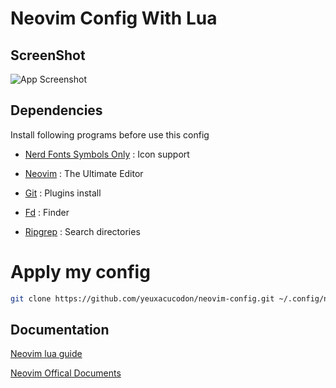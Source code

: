 # Neovim Config With Lua

## ScreenShot

![App Screenshot](https://imgur.com/jEt4gkN.png)

## Dependencies

Install following programs before use this config

- [Nerd Fonts Symbols Only](https://github.com/ryanoasis/nerd-fonts) : Icon support

- [Neovim](https://github.com/neovim/neovim/wiki/Installing-Neovim) : The Ultimate Editor

- [Git](https://git-scm.com/) : Plugins install

- [Fd](https://github.com/sharkdp/fd) : Finder

- [Ripgrep](https://github.com/BurntSushi/ripgrep) : Search directories

# Apply my config
```bash
git clone https://github.com/yeuxacucodon/neovim-config.git ~/.config/nvim
```
## Documentation

[Neovim lua guide](https://github.com/nanotee/nvim-lua-guide)

[Neovim Offical Documents](https://neovim.io/doc/user/lua.html)
